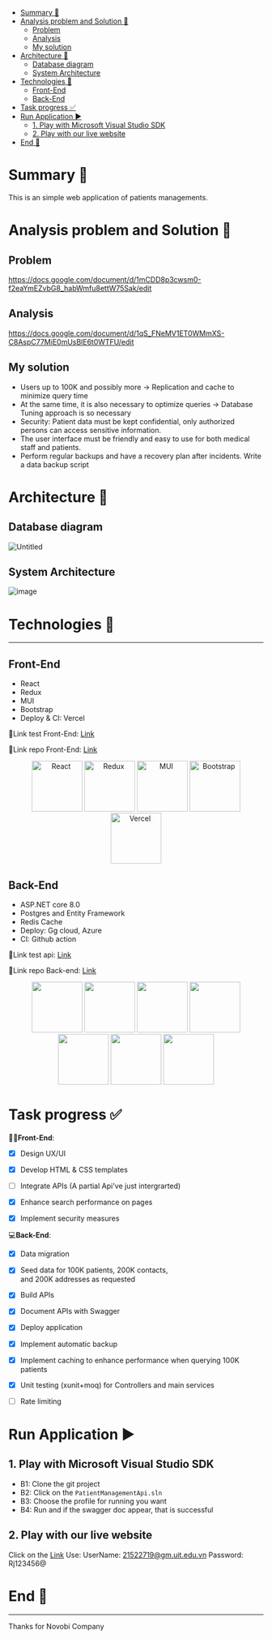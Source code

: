 <!-- START doctoc generated TOC please keep comment here to allow auto update -->
<!-- DON'T EDIT THIS SECTION, INSTEAD RE-RUN doctoc TO UPDATE -->

- [Summary 🐣](#summary-)
- [Analysis problem and Solution 🧐](#analysis-problem-and-solution-)
  - [Problem](#problem)
  - [Analysis](#analysis)
  - [My solution](#my-solution)
- [Architecture 📑](#architecture-)
  - [Database diagram](#database-diagram)
  - [System Architecture](#system-architecture)
- [Technologies 🐉](#technologies-)
  - [Front-End](#front-end)
  - [Back-End](#back-end)
- [Task progress ✅](#task-progress-)
- [Run Application ▶️](#run-application-)
  - [1. Play with Microsoft Visual Studio SDK](#1-play-with-microsoft-visual-studio-sdk)
  - [2. Play with our live website](#2-play-with-our-live-website)
- [End 👋](#end-)

<!-- END doctoc generated TOC please keep comment here to allow auto update -->

# Summary 🐣

This is an simple web application of patients managements.

# Analysis problem and Solution 🧐

## Problem

https://docs.google.com/document/d/1mCDD8p3cwsm0-f2eaYmEZvbG8_habWmfu8ettW75Sak/edit

## Analysis

https://docs.google.com/document/d/1qS_FNeMV1ET0WMmXS-C8AspC77MiE0mUsBlE6t0WTFU/edit

## My solution

- Users up to 100K and possibly more -> Replication and cache to minimize query time
- At the same time, it is also necessary to optimize queries -> Database Tuning approach is so necessary
- Security: Patient data must be kept confidential, only authorized persons can access sensitive information.
- The user interface must be friendly and easy to use for both medical staff and patients.
- Perform regular backups and have a recovery plan after incidents. Write a data backup script

# Architecture 📑

## Database diagram

![Untitled](https://github.com/user-attachments/assets/cc99a717-4525-4db7-ae98-f5b7fc91a2c9)

## System Architecture

![image](https://github.com/user-attachments/assets/ba8a1459-fcf8-4705-a522-019d73d3e7af)

# Technologies 🐉

---

## Front-End

- React
- Redux
- MUI
- Bootstrap
- Deploy & CI: Vercel

🔗Link test Front-End: [Link](https://fe-k1y5j9njc-natngocs-projects.vercel.app)

🔗Link repo Front-End: [Link](https://github.com/Thuytrinhne/patient-management-fe)

<p align="center">
  <img src="https://encrypted-tbn0.gstatic.com/images?q=tbn:ANd9GcSg1MndL-Xp1JcnqaB0YOqTp6zDjrwYyGKsPA&s" alt="React" width="100"/>
  <img src="https://encrypted-tbn0.gstatic.com/images?q=tbn:ANd9GcRwh-2btrw1P54k-yIKqG_lsB_SVc48vGzWZQ&s" alt="Redux" width="100"/>
  <img src="https://yt3.googleusercontent.com/bAPgcc0NUsnRyyikb_X6cz4Wdv4vFGZ0PvdAZs6dHgeMjXcau5AM7aFqdFxzP_UBXlbwiBg4=s900-c-k-c0x00ffffff-no-rj" alt="MUI" width="100"/>
  <img src="https://upload.wikimedia.org/wikipedia/commons/thumb/b/b2/Bootstrap_logo.svg/800px-Bootstrap_logo.svg.png" alt="Bootstrap" width="100"/>
  <img src="https://assets.vercel.com/image/upload/front/favicon/vercel/180x180.png" alt="Vercel" width="100"/>
</p>

## Back-End

- ASP.NET core 8.0
- Postgres and Entity Framework
- Redis Cache
- Deploy: Gg cloud, Azure
- CI: Github action

🔗Link test api: [Link](https://hospital-api-f6c5exhyheg3abfd.southeastasia-01.azurewebsites.net)

🔗Link repo Back-end: [Link](https://github.com/Thuytrinhne/patient-management-be)

<p align="center">
  <img src="https://www.pragimtech.com/wp-content/uploads/2019/04/aspnet.png" width="100" />
  <img src="https://encrypted-tbn0.gstatic.com/images?q=tbn:ANd9GcRUmnFYeOmmAlNV9_ZTu5cYgS2L55Q1pt9QyA&s" width="100" />
  <img src="https://netcore.vn/uploads/media/7938987e-d3f0-4f9e-8530-16571dca4639.png" width="100" />
  <img src="https://www.tothenew.com/blog/wp-ttn-blog/uploads/2023/09/redis_logo-1.png" width="100" />
  <img src="https://techvccloud.mediacdn.vn/280518386289090560/2021/9/1/google-cloud-la-gi-16304808306551940059468-0-14-315-575-crop-16304808366241927824846.jpg" width="100" />
  <img src="https://upload.wikimedia.org/wikipedia/commons/thumb/f/fa/Microsoft_Azure.svg/1200px-Microsoft_Azure.svg.png" width="100" />
  <img src="https://media.dev.to/cdn-cgi/image/width=1080,height=1080,fit=cover,gravity=auto,format=auto/https%3A%2F%2Fdev-to-uploads.s3.amazonaws.com%2Fuploads%2Farticles%2Fft4iy3x3bugjdroygk1b.png" width="100" />
</p>

# Task progress ✅

👨‍💻**Front-End**:

- [x] Design UX/UI

- [x] Develop HTML & CSS templates

- [ ] Integrate APIs (A partial Api've just intergrarted)

- [x] Enhance search performance on pages

- [x] Implement security measures

💻**Back-End**:

- [x] Data migration

- [x] Seed data for 100K patients, 200K contacts, and 200K addresses as requested

- [x] Build APIs

- [x] Document APIs with Swagger

- [x] Deploy application

- [x] Implement automatic backup

- [x] Implement caching to enhance performance when querying 100K patients
    
- [x] Unit testing (xunit+moq) for Controllers and main services

- [ ] Rate limiting

# Run Application ▶️

## 1. Play with Microsoft Visual Studio SDK

- B1: Clone the git project
- B2: Click on the `PatientManagementApi.sln`
- B3: Choose the profile for running you want
- B4: Run and if the swagger doc appear, that is successful

## 2. Play with our live website

Click on the [Link](https://fe-k1y5j9njc-natngocs-projects.vercel.app)
Use: UserName: 21522719@gm.uit.edu.vn
Password: Rj123456@
# End 👋

---

Thanks for Novobi Company

